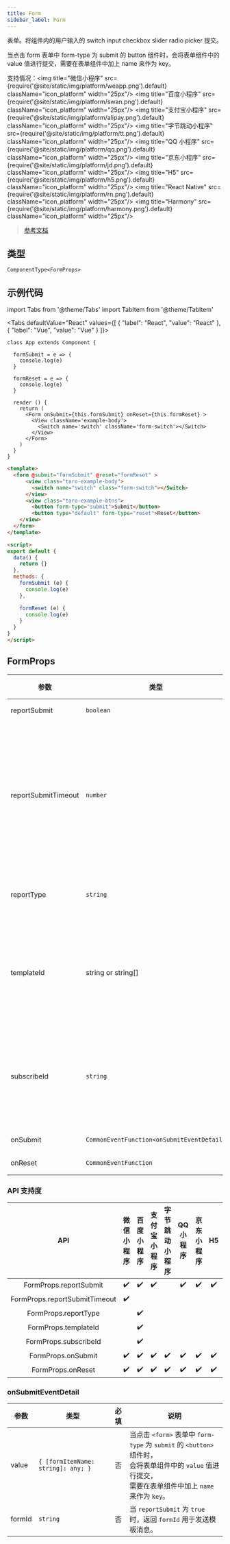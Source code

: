 ```yaml
---
title: Form
sidebar_label: Form
---
```


表单。将组件内的用户输入的 switch input checkbox slider radio picker 提交。

当点击 form 表单中 form-type 为 submit 的 button 组件时，会将表单组件中的 value 值进行提交，需要在表单组件中加上 name 来作为 key。

支持情况：<img title="微信小程序" src={require('@site/static/img/platform/weapp.png').default} className="icon_platform" width="25px"/> <img title="百度小程序" src={require('@site/static/img/platform/swan.png').default} className="icon_platform" width="25px"/> <img title="支付宝小程序" src={require('@site/static/img/platform/alipay.png').default} className="icon_platform" width="25px"/> <img title="字节跳动小程序" src={require('@site/static/img/platform/tt.png').default} className="icon_platform" width="25px"/> <img title="QQ 小程序" src={require('@site/static/img/platform/qq.png').default} className="icon_platform" width="25px"/> <img title="京东小程序" src={require('@site/static/img/platform/jd.png').default} className="icon_platform" width="25px"/> <img title="H5" src={require('@site/static/img/platform/h5.png').default} className="icon_platform" width="25px"/> <img title="React Native" src={require('@site/static/img/platform/rn.png').default} className="icon_platform" width="25px"/> <img title="Harmony" src={require('@site/static/img/platform/harmony.png').default} className="icon_platform" width="25px"/>

> [参考文档](https://developers.weixin.qq.com/miniprogram/dev/component/form.html)

## 类型

```tsx
ComponentType<FormProps>
```

## 示例代码

import Tabs from '@theme/Tabs'
import TabItem from '@theme/TabItem'

<Tabs
  defaultValue="React"
  values={[
  {
    "label": "React",
    "value": "React"
  },
  {
    "label": "Vue",
    "value": "Vue"
  }
]}>
<TabItem value="React">

```tsx
class App extends Component {

  formSubmit = e => {
    console.log(e)
  }

  formReset = e => {
    console.log(e)
  }

  render () {
    return (
      <Form onSubmit={this.formSubmit} onReset={this.formReset} >
        <View className='example-body'>
          <Switch name='switch' className='form-switch'></Switch>
        </View>
      </Form>
    )
  }
}
```
</TabItem>
<TabItem value="Vue">

```html
<template>
  <form @submit="formSubmit" @reset="formReset" >
      <view class="taro-example-body">
        <switch name="switch" class="form-switch"></Switch>
      </view>
      <view class="taro-example-btns">
        <button form-type="submit">Submit</button>
        <button type="default" form-type="reset">Reset</button>
    </view>
  </form>
</template>

<script>
export default {
  data() {
    return {}
  },
  methods: {
    formSubmit (e) {
      console.log(e)
    },

    formReset (e) {
      console.log(e)
    }
  }
}
</script>
```
</TabItem>
</Tabs>

## FormProps

| 参数 | 类型 | 默认值 | 必填 | 说明 |
| --- | --- | :---: | :---: | --- |
| reportSubmit | `boolean` | `false` | 否 | 是否返回 `formId` 用于发送模板消息。 |
| reportSubmitTimeout | `number` | `0` | 否 | 等待一段时间（毫秒数）以确认 `formId` 是否生效。<br />如果未指定这个参数，`formId` 有很小的概率是无效的（如遇到网络失败的情况）。<br />指定这个参数将可以检测 `formId` 是否有效，<br />以这个参数的时间作为这项检测的超时时间。<br />如果失败，将返回 `requestFormId:fail` 开头的 `formId`。 |
| reportType | `string` | `'default'` | 否 | 模板消息的类型，report-submit 为 true 时填写有效<br />取值：default / subscribe |
| templateId | string or string[] |  | 否 | 发送订阅类模板消息所用的模板库标题 ID ，可通过 getTemplateLibraryList 获取<br />当参数类型为 Array 时，可传递 1~3 个模板库标题 ID （注：此处填写模板库id。示例：BD0001） |
| subscribeId | `string` |  | 否 | 发送订阅类模板消息时所使用的唯一标识符，内容由开发者自定义，用来标识订阅场景<br />注意：同一用户在同一 subscribe-id 下的多次授权不累积下发权限，只能下发一条。若要订阅多条，需要不同 subscribe-id |
| onSubmit | `CommonEventFunction<onSubmitEventDetail>` |  | 否 | 携带 form 中的数据触发 submit 事件 |
| onReset | `CommonEventFunction` |  | 否 | 表单重置时会触发 reset 事件 |

### API 支持度

| API | 微信小程序 | 百度小程序 | 支付宝小程序 | 字节跳动小程序 | QQ 小程序 | 京东小程序 | H5 | React Native | Harmony |
| :---: | :---: | :---: | :---: | :---: | :---: | :---: | :---: | :---: | :---: |
| FormProps.reportSubmit | ✔️ | ✔️ | ✔️ |  | ✔️ | ✔️ | ✔️ |  |  |
| FormProps.reportSubmitTimeout | ✔️ |  |  |  |  |  |  |  |  |
| FormProps.reportType |  | ✔️ |  |  |  |  |  |  |  |
| FormProps.templateId |  | ✔️ |  |  |  |  |  |  |  |
| FormProps.subscribeId |  | ✔️ |  |  |  |  |  |  |  |
| FormProps.onSubmit | ✔️ | ✔️ | ✔️ | ✔️ | ✔️ | ✔️ | ✔️ | ✔️ |  |
| FormProps.onReset | ✔️ | ✔️ | ✔️ | ✔️ | ✔️ | ✔️ | ✔️ | ✔️ |  |

### onSubmitEventDetail

| 参数 | 类型 | 必填 | 说明 |
| --- | --- | :---: | --- |
| value | `{ [formItemName: string]: any; }` | 否 | 当点击 `<form>` 表单中 `form-type` 为 `submit` 的 `<button>` 组件时，<br />会将表单组件中的 `value` 值进行提交，<br />需要在表单组件中加上 `name` 来作为 `key`。 |
| formId | `string` | 否 | 当 `reportSubmit` 为 `true` 时，返回 `formId` 用于发送模板消息。 |
